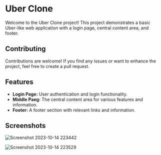 # Uber Clone

Welcome to the Uber Clone project! This project demonstrates a basic Uber-like web application with a login page, central content area, and footer.

## Contributing

Contributions are welcome! If you find any issues or want to enhance the project, feel free to create a pull request.

## Features

- **Login Page:** User authentication and login functionality.
- **Middle Paeg:** The central content area for various features and information.
- **Footer:** A footer section with relevant links and information.

## Screenshots
![Screenshot 2023-10-14 223442](https://github.com/Komal-uoy/Student/assets/141421732/8b77fc21-d79f-402d-be8f-5e774f059642)


![Screenshot 2023-10-14 223529](https://github.com/Komal-uoy/Student/assets/141421732/fee544fc-aaff-481d-8ab8-8da28f866456)
